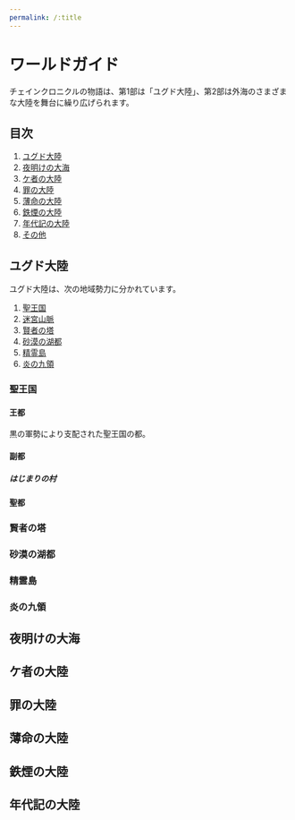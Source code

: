 ```yaml
---
permalink: /:title
---
```


# ワールドガイド

チェインクロニクルの物語は、第1部は「ユグド大陸」、第2部は外海のさまざまな大陸を舞台に繰り広げられます。


## 目次

1. [ユグド大陸](#user-content-ユグド大陸)
1. [夜明けの大海](#user-content-夜明けの大海)
1. [ケ者の大陸](#user-content-ケ者の大陸)
1. [罪の大陸](#user-content-罪の大陸)
1. [薄命の大陸](#user-content-薄命の大陸)
1. [鉄煙の大陸](#user-content-鉄煙の大陸)
1. [年代記の大陸](#user-content-年代記の大陸)
1. [その他](#user-content-その他)


## ユグド大陸

ユグド大陸は、次の地域勢力に分かれています。

1. [聖王国](#user-content-聖王国)
1. [迷宮山脈](#user-content-迷宮山脈)
1. [賢者の塔](#user-content-賢者の塔)
1. [砂漠の湖都](#user-content-砂漠の湖都)
1. [精霊島](#user-content-精霊島)
1. [炎の九領](#user-content-炎の九領)


### 聖王国

#### 王都

黒の軍勢により支配された聖王国の都。

#### 副都

##### はじまりの村

#### 聖都

### 賢者の塔

### 砂漠の湖都

### 精霊島

### 炎の九領

## 夜明けの大海

## ケ者の大陸

## 罪の大陸

## 薄命の大陸

## 鉄煙の大陸

## 年代記の大陸


